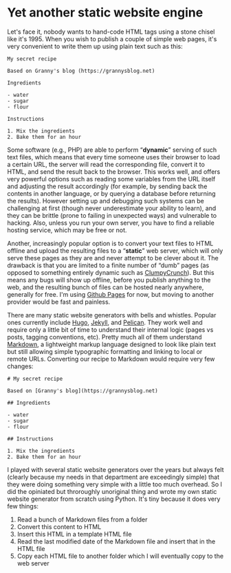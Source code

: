 # Yet another static website engine

Let's face it, nobody wants to hand-code HTML tags using a stone chisel like it's 1995. When you wish to publish a couple of simple web pages, it's very convenient to write them up using plain text such as this:

````
My secret recipe

Based on Granny's blog (https://grannysblog.net)

Ingredients

- water
- sugar
- flour

Instructions

1. Mix the ingredients
2. Bake them for an hour
````

Some software (e.g., PHP) are able to perform “**dynamic**” serving of such text files, which means that every time someone uses their browser to load a certain URL, the server will read the corresponding file, convert it to HTML, and send the result back to the browser. This works well, and offers very powerful options such as reading some variables from the URL itself and adjusting the result accordingly (for example, by sending back the contents in another language, or by querying a database before returning the results). However setting up and debugging such systems can be challenging at first (though never underestimate your ability to learn), and they can be brittle (prone to failing in unexpected ways) and vulnerable to hacking. Also, unless you run your own server, you have to find a reliable hosting service, which may be free or not.

Another, increasingly popular option is to convert your text files to HTML offline and upload the resulting files to a “**static**” web server, which will only serve these pages as they are and never attempt to be clever about it. The drawback is that you are limited to a finite number of “dumb” pages (as opposed to something entirely dynamic such as [ClumpyCrunch](http://clumpycrunch.pythonanywhere.com)). But this means any bugs will show up offline, before you publish anything to the web, and the resulting bunch of files can be hosted nearly anywhere, generally for free. I'm using [Github Pages](https://pages.github.com) for now, but moving to another provider would be fast and painless.

There are many static website generators with bells and whistles. Popular ones currently include [Hugo](https://gohugo.io), [Jekyll](https://jekyllrb.com), and [Pelican](https://getpelican.com). They work well and require only a little bit of time to understand their internal logic (pages vs posts, tagging conventions, etc). Pretty much all of them understand [Markdown](https://www.markdownguide.org), a lightweight markup language designed to look like plain text but still allowing simple typographic formatting and linking to local or remote URLs. Converting our recipe to Markdown would require very few changes:

````
# My secret recipe

Based on [Granny's blog](https://grannysblog.net)

## Ingredients

- water
- sugar
- flour

## Instructions

1. Mix the ingredients
2. Bake them for an hour
````

I played with several static website generators over the years but always felt (clearly because my needs in that department are exceedingly simple) that they were doing something very simple with a little too much overhead. So I did the opiniated but throroughly unoriginal thing and wrote my own static website generator from scratch using Python. It's tiny because it does very few things:

1. Read a bunch of Markdown files from a folder
2. Convert this content to HTML
3. Insert this HTML in a template HTML file
4. Read the last modified date of the Markdown file and insert that in the HTML file
5. Copy each HTML file to another folder which I will eventually copy to the web server

